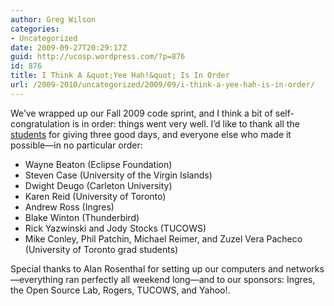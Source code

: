 ```yaml
---
author: Greg Wilson
categories:
- Uncategorized
date: 2009-09-27T20:29:17Z
guid: http://ucosp.wordpress.com/?p=876
id: 876
title: I Think A &quot;Yee Hah!&quot; Is In Order
url: /2009-2010/uncategorized/2009/09/i-think-a-yee-hah-is-in-order/
---
```


We&#8217;ve wrapped up our Fall 2009 code sprint, and I think a bit of self-congratulation is in order: things went very well. I&#8217;d like to thank all the [students](http://ucosp.wordpress.com/students/) for giving three good days, and everyone else who made it possible&#8212;in no particular order:

  * Wayne Beaton (Eclipse Foundation)
  * Steven Case (University of the Virgin Islands)
  * Dwight Deugo (Carleton University)
  * Karen Reid (University of Toronto)
  * Andrew Ross (Ingres)
  * Blake Winton (Thunderbird)
  * Rick Yazwinski and Jody Stocks (TUCOWS)
  * Mike Conley, Phil Patchin, Michael Reimer, and Zuzel Vera Pacheco (University of Toronto grad students)

Special thanks to Alan Rosenthal for setting up our computers and networks&#8212;everything ran perfectly all weekend long&#8212;and to our sponsors: Ingres, the Open Source Lab, Rogers, TUCOWS, and Yahoo!.